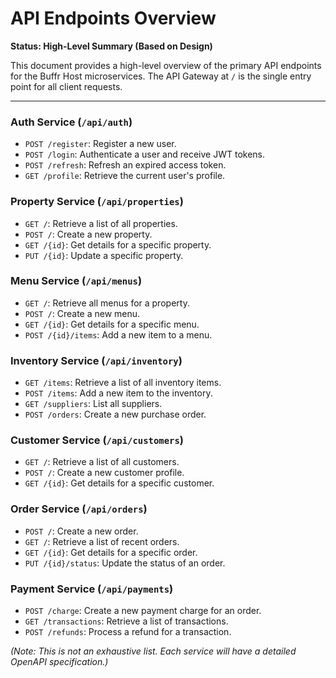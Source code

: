 # API Endpoints Overview

**Status: High-Level Summary (Based on Design)**

This document provides a high-level overview of the primary API endpoints for the Buffr Host microservices. The API Gateway at `/` is the single entry point for all client requests.

--- 

### Auth Service (`/api/auth`)

-   `POST /register`: Register a new user.
-   `POST /login`: Authenticate a user and receive JWT tokens.
-   `POST /refresh`: Refresh an expired access token.
-   `GET /profile`: Retrieve the current user's profile.

### Property Service (`/api/properties`)

-   `GET /`: Retrieve a list of all properties.
-   `POST /`: Create a new property.
-   `GET /{id}`: Get details for a specific property.
-   `PUT /{id}`: Update a specific property.

### Menu Service (`/api/menus`)

-   `GET /`: Retrieve all menus for a property.
-   `POST /`: Create a new menu.
-   `GET /{id}`: Get details for a specific menu.
-   `POST /{id}/items`: Add a new item to a menu.

### Inventory Service (`/api/inventory`)

-   `GET /items`: Retrieve a list of all inventory items.
-   `POST /items`: Add a new item to the inventory.
-   `GET /suppliers`: List all suppliers.
-   `POST /orders`: Create a new purchase order.

### Customer Service (`/api/customers`)

-   `GET /`: Retrieve a list of all customers.
-   `POST /`: Create a new customer profile.
-   `GET /{id}`: Get details for a specific customer.

### Order Service (`/api/orders`)

-   `POST /`: Create a new order.
-   `GET /`: Retrieve a list of recent orders.
-   `GET /{id}`: Get details for a specific order.
-   `PUT /{id}/status`: Update the status of an order.

### Payment Service (`/api/payments`)

-   `POST /charge`: Create a new payment charge for an order.
-   `GET /transactions`: Retrieve a list of transactions.
-   `POST /refunds`: Process a refund for a transaction.

*(Note: This is not an exhaustive list. Each service will have a detailed OpenAPI specification.)*

